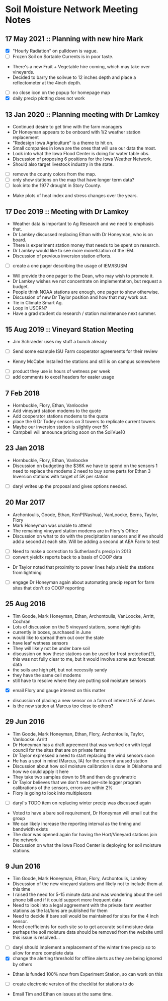 # Soil Moisture Network Meeting Notes

## 17 May 2021 :: Planning with new hire Mark

- [x] "Hourly Radiation" on pulldown is vague.
- [ ] Frozen Soil on Sortable Currents is in poor taste.
- There's a new Fruit + Vegetable hire coming, which may take over vineyards.
- Decided to barry the soilvue to 12 inches depth and place a reflectometer
  at the 4inch depth.
- [ ] no close icon on the popup for homepage map
- [x] daily precip plotting does not work

## 13 Jan 2020 :: Planning meeting with Dr Lamkey

- Continued desire to get time with the farm managers
- Dr Honeyman appears to be onboard with 1/2 weather station replacement
- "Redesign Iowa Agriculture" is a theme to hit on.
- Small companies in Iowa are the ones that will use our data the most.
- Look into what the Iowa Flood Center is doing for water table obs.
- Discussion of proposing 6 positions for the Iowa Weather Network.
- Should also target livestock industry in the state.
- [ ] remove the county colors from the map.
- [ ] only show stations on the map that have longer term data?
- [ ] look into the 1977 drought in Story County.
- Make plots of heat index and stress changes over the years.

## 17 Dec 2019 :: Meeting with Dr Lamkey

- Weather data is important to Ag Research and we need to emphasis that.
- Dr Lamkey discussed replacing Ethan with Dr Honeyman, who is on board.
- There is experiment station money that needs to be spent on research.
- Dr Lamkey would like to see more monetization of the IEM.
- Discussion of previous inversion station efforts.
- [ ] create a one pager describing the usage of IEM/ISUSM
- Will provide the one pager to the Dean, who may wish to promote it.
- Dr Lamkey wishes we not concentrate on implementation, but request a budget.
- People think NOAA stations are enough, one pager to show otherwise.
- Discussion of new Dr Taylor position and how that may work out.
- Tie in Climate Smart Ag.
- Loop in USCRN?
- Have a grad student do research / station maintenance next summer.

## 15 Aug 2019 :: Vineyard Station Meeting

- Jim Schraeder uses my stuff a bunch already
- [ ] Send some example ISU Farm cooperator agreements for their review
- Kenny McCabe installed the stations and still is on campus somewhere
- [ ] product they use is hours of wetness per week
- [ ] add comments to excel headers for easier usage

## 7 Feb 2018

- Hornbuckle, Flory, Ethan, Vanloocke
- Add vineyard station modems to the quote
- Add cooperator stations modems to the quote
- place the 6 Dr Todey sensors on 3 towers to replicate current towers
- Maybe our inversion station is slightly over 5K
- Campbell will announce pricing soon on the SoilVue10

## 23 Jan 2018

- Hornbuckle, Flory, Ethan, Vanloocke
- Discussion on budgeting the $36K we have to spend on the sensors
  1 need to replace the modems
  2 need to buy some parts for Ethan
  3 Inversion stations with target of 5K per station
- [ ] daryl writes up the proposal and gives options needed.

## 20 Mar 2017

- Archontoulis, Goode, Ethan, KenP(Nashua), VanLoocke, Berns, Taylor, Flory
- Mark Honeyman was unable to attend
- The remaining vineyard station modems are in Flory's Office
- Discussion on what to do with the precipitation sensors and if we should
  add a second at each site. Will be adding a second at AEA Farm to test
- [ ] Need to make a correction to Sutherland's precip in 2013
- [ ] convert yieldfx reports back to a basis of COOP data
- Dr Taylor noted that proximity to power lines help shield the stations
  from lightning
- [ ] engage Dr Honeyman again about automating precip report for farm sites
      that don't do COOP reporting

## 25 Aug 2016

- Tim Goode, Mark Honeyman, Ethan, Archontoulis, VanLoocke, Arritt, Cochran
- Lots of discussion on the 5 vineyard stations, some highlights
- currently in boxes, purchased in June
- would like to spread them out over the state
- have leaf wetness sensors
- They will likely not be under bare soil
- discussion on how these stations can be used for frost protection(?), this
  was not fully clear to me, but it would involve some aux forecast data
- the soils are high pH, but not necessily sandy
- they have the same cell modems
- still have to resolve where they are putting soil moisture sensors
- [x] email Flory and gauge interest on this matter
- discussion of placing a new sensor on a farm of interest NE of Ames
- is the new station at Marcus too close to others?

## 29 Jun 2016

- Tim Goode, Mark Honeyman, Ethan, Flory, Archontoulis, Taylor, Vanloocke.
  Arritt
- Dr Honeyman has a draft agreement that was worked on with legal council
  for the sites that are on private farms
- Dr Taylor expressed a need to start replacing the wind sensors soon
- He has a spot in mind (Marcus, IA) for the current unused station
- Discussion about how soil moisture calibration is done in Oklahoma and
  how we could apply it here
- They take two samples down to 5ft and then do gravimetric
- Dr Taylor believes that we don't need per-site logger program calibrations
  of the sensors, errors are within 2%
- Flory is going to look into multiplexors
- [ ] daryl's TODO item on replacing winter precip was discussed again
- Voted to have a bare soil requirement, Dr Honeyman will email out the group
- We can likely increase the reporting interval as the timing and bandwidth
  exists
- The door was opened again for having the Hort/Vineyard stations join the
  network
- Discussion on what the Iowa Flood Center is deploying for soil moisture
  stations.

## 9 Jun 2016

- Tim Goode, Mark Honeyman, Ethan, Flory, Archontoulis, Lamkey
- Discussion of the new vineyard stations and likely not to include them at
  this time
- I raised the need for 5-15 minute data and was wondering about the cell
  phone bill and if it could support more frequent data
- Need to look into a legal aggreement with the private farm weather stations
  as the lat/lons are published for them
- Need to decide if bare soil would be maintained for sites for the 4 inch
  sensor.
- Need coefficients for each site so to get accurate soil moisture data
- perhaps the soil moisture data should be removed from the website until
  this issue is resolved...
- [ ] daryl should implement a replacement of the winter time precip so to
      allow for more complete data
- [x] change the alerting threshold for offline alerts as they are being
      ignored by others
- Ethan is funded 100% now from Experiment Station, so can work on this
- [ ] create electronic version of the checklist for stations to do
- Email Tim and Ethan on issues at the same time.
